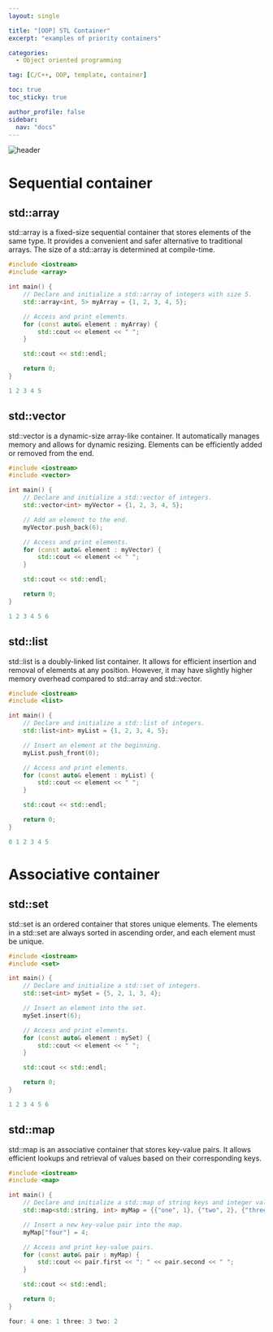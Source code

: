 ```yaml
---
layout: single

title: "[OOP] STL Container"
excerpt: "examples of priority containers"

categories:
  - Object oriented programming

tag: [C/C++, OOP, template, container] 

toc: true
toc_sticky: true

author_profile: false
sidebar:
  nav: "docs"
---
```


![header](https://capsule-render.vercel.app/api?type=rect&color=20:660099,100:E2231A)

# Sequential container

## std::array

std::array is a fixed-size sequential container that stores elements of the same type. It provides a convenient and safer alternative to traditional arrays. The size of a std::array is determined at compile-time.

```cpp
#include <iostream>
#include <array>

int main() {
    // Declare and initialize a std::array of integers with size 5.
    std::array<int, 5> myArray = {1, 2, 3, 4, 5};

    // Access and print elements.
    for (const auto& element : myArray) {
        std::cout << element << " ";
    }

    std::cout << std::endl;

    return 0;
}

```

```cpp
1 2 3 4 5
```

## std::vector

std::vector is a dynamic-size array-like container. It automatically manages memory and allows for dynamic resizing. Elements can be efficiently added or removed from the end.

```cpp
#include <iostream>
#include <vector>

int main() {
    // Declare and initialize a std::vector of integers.
    std::vector<int> myVector = {1, 2, 3, 4, 5};

    // Add an element to the end.
    myVector.push_back(6);

    // Access and print elements.
    for (const auto& element : myVector) {
        std::cout << element << " ";
    }

    std::cout << std::endl;

    return 0;
}
```

```cpp
1 2 3 4 5 6
```

## std::list

std::list is a doubly-linked list container. It allows for efficient insertion and removal of elements at any position. However, it may have slightly higher memory overhead compared to std::array and std::vector.

```cpp
#include <iostream>
#include <list>

int main() {
    // Declare and initialize a std::list of integers.
    std::list<int> myList = {1, 2, 3, 4, 5};

    // Insert an element at the beginning.
    myList.push_front(0);

    // Access and print elements.
    for (const auto& element : myList) {
        std::cout << element << " ";
    }

    std::cout << std::endl;

    return 0;
}
```

```cpp
0 1 2 3 4 5
```

# Associative container

## std::set

std::set is an ordered container that stores unique elements. The elements in a std::set are always sorted in ascending order, and each element must be unique.

```cpp
#include <iostream>
#include <set>

int main() {
    // Declare and initialize a std::set of integers.
    std::set<int> mySet = {5, 2, 1, 3, 4};

    // Insert an element into the set.
    mySet.insert(6);

    // Access and print elements.
    for (const auto& element : mySet) {
        std::cout << element << " ";
    }

    std::cout << std::endl;

    return 0;
}
```

```cpp
1 2 3 4 5 6
```

## std::map

std::map is an associative container that stores key-value pairs. It allows efficient lookups and retrieval of values based on their corresponding keys.

```cpp
#include <iostream>
#include <map>

int main() {
    // Declare and initialize a std::map of string keys and integer values.
    std::map<std::string, int> myMap = {{"one", 1}, {"two", 2}, {"three", 3}};

    // Insert a new key-value pair into the map.
    myMap["four"] = 4;

    // Access and print key-value pairs.
    for (const auto& pair : myMap) {
        std::cout << pair.first << ": " << pair.second << " ";
    }

    std::cout << std::endl;

    return 0;
}
```

```cpp
four: 4 one: 1 three: 3 two: 2
```
